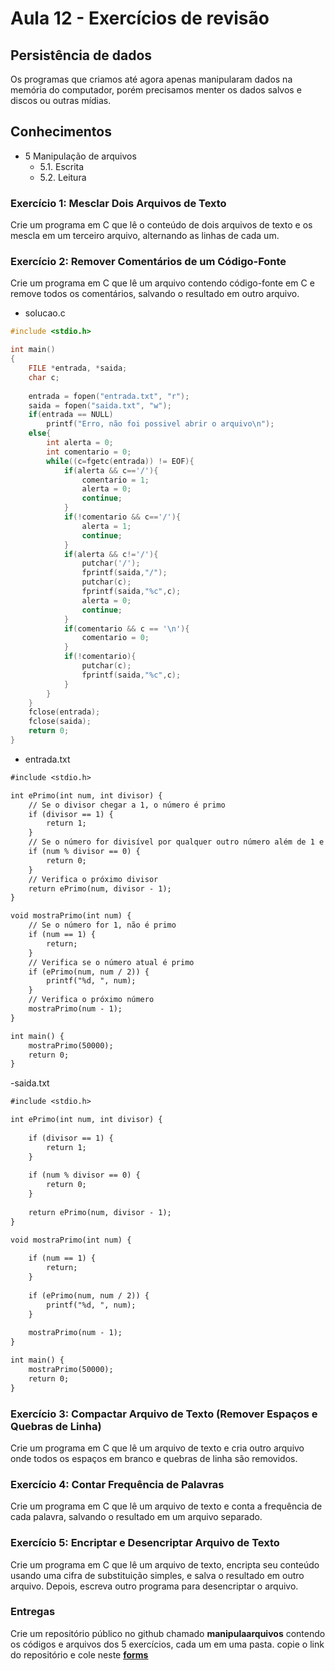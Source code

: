 # Aula 12 - Exercícios de revisão

## Persistência de dados
Os programas que criamos até agora apenas manipularam dados na memória do computador, porém precisamos menter os dados salvos e discos ou outras mídias.
## Conhecimentos
- 5 Manipulação de arquivos
	- 5.1. Escrita
	- 5.2. Leitura

### Exercício 1: Mesclar Dois Arquivos de Texto
Crie um programa em C que lê o conteúdo de dois arquivos de texto e os mescla em um terceiro arquivo, alternando as linhas de cada um.

### Exercício 2: Remover Comentários de um Código-Fonte
Crie um programa em C que lê um arquivo contendo código-fonte em C e remove todos os comentários, salvando o resultado em outro arquivo.
- solucao.c
```c
#include <stdio.h>

int main()
{
    FILE *entrada, *saida;
    char c;
    
    entrada = fopen("entrada.txt", "r");
    saida = fopen("saida.txt", "w");
    if(entrada == NULL)
        printf("Erro, não foi possivel abrir o arquivo\n");
    else{
        int alerta = 0;
        int comentario = 0;
        while((c=fgetc(entrada)) != EOF){
            if(alerta && c=='/'){
                comentario = 1;
                alerta = 0;
                continue;
            }
            if(!comentario && c=='/'){
                alerta = 1;
                continue;
            }
            if(alerta && c!='/'){
                putchar('/');
                fprintf(saida,"/");
                putchar(c);
                fprintf(saida,"%c",c);
                alerta = 0;
                continue;
            }
            if(comentario && c == '\n'){
                comentario = 0;
            }
            if(!comentario){
                putchar(c);
                fprintf(saida,"%c",c);
            }
        }
    }
    fclose(entrada);
    fclose(saida);
    return 0;
}
```
- entrada.txt
```txt
#include <stdio.h>

int ePrimo(int num, int divisor) {
    // Se o divisor chegar a 1, o número é primo
    if (divisor == 1) {
        return 1;
    }
    // Se o número for divisível por qualquer outro número além de 1 e ele mesmo, não é primo
    if (num % divisor == 0) {
        return 0;
    }
    // Verifica o próximo divisor
    return ePrimo(num, divisor - 1);
}

void mostraPrimo(int num) {
    // Se o número for 1, não é primo
    if (num == 1) {
        return;
    }
    // Verifica se o número atual é primo
    if (ePrimo(num, num / 2)) {
        printf("%d, ", num);
    }
    // Verifica o próximo número
    mostraPrimo(num - 1);
}

int main() {
    mostraPrimo(50000);
    return 0;
}
```
-saida.txt
```txt
#include <stdio.h>

int ePrimo(int num, int divisor) {
    
    if (divisor == 1) {
        return 1;
    }
    
    if (num % divisor == 0) {
        return 0;
    }
    
    return ePrimo(num, divisor - 1);
}

void mostraPrimo(int num) {
    
    if (num == 1) {
        return;
    }
    
    if (ePrimo(num, num / 2)) {
        printf("%d, ", num);
    }
    
    mostraPrimo(num - 1);
}

int main() {
    mostraPrimo(50000);
    return 0;
}
```

### Exercício 3: Compactar Arquivo de Texto (Remover Espaços e Quebras de Linha)
Crie um programa em C que lê um arquivo de texto e cria outro arquivo onde todos os espaços em branco e quebras de linha são removidos.

### Exercício 4: Contar Frequência de Palavras
Crie um programa em C que lê um arquivo de texto e conta a frequência de cada palavra, salvando o resultado em um arquivo separado.

### Exercício 5: Encriptar e Desencriptar Arquivo de Texto
Crie um programa em C que lê um arquivo de texto, encripta seu conteúdo usando uma cifra de substituição simples, e salva o resultado em outro arquivo. Depois, escreva outro programa para desencriptar o arquivo.

### Entregas
Crie um repositório público no github chamado **manipulaarquivos** contendo os códigos e arquivos dos 5 exercícios, cada um em uma pasta. copie o link do repositório e cole neste **[forms](https://docs.google.com/forms/d/e/1FAIpQLSeHM9VEFUEvxXWmVuI5nml_d1N-qSbhAOo4OK62SZEO2T6AdQ/viewform?usp=sf_link)**